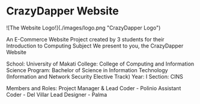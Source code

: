 # CrazyDapper Website
![The Website Logo!]{./images/logo.png "CrazyDapper Logo")

An E-Commerce Website Project created by 3 students for their Introduction to Computing Subject
We present to you, the CrazyDapper Website

School: University of Makati
College: College of Computing and Information Science
Program: Bachelor of Science in Information Technology (Information and Network Security Elective Track)
Year: I
Section: CINS

Members and Roles:
Project Manager & Lead Coder - Polinio
Assistant Coder - Del Villar
Lead Designer - Palma
